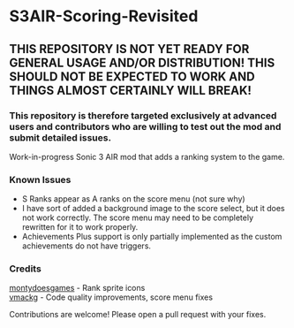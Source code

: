 # S3AIR-Scoring-Revisited

## THIS REPOSITORY IS NOT YET READY FOR GENERAL USAGE AND/OR DISTRIBUTION! THIS SHOULD NOT BE EXPECTED TO WORK AND THINGS ALMOST CERTAINLY WILL BREAK!
### This repository is therefore targeted exclusively at advanced users and contributors who are willing to test out the mod and submit detailed issues.

Work-in-progress Sonic 3 AIR mod that adds a ranking system to the game.

### Known Issues

 - S Ranks appear as A ranks on the score menu (not sure why)
 - I have sort of added a background image to the score select, but it does not work correctly. The score menu may need to be completely rewritten for it to work properly.
 - Achievements Plus support is only partially implemented as the custom achievements do not have triggers.

### Credits
[montydoesgames](https://github.com/montydoesgames) - Rank sprite icons  
[vmackg](https://github.com/vmackg) - Code quality improvements, score menu fixes

Contributions are welcome! Please open a pull request with your fixes.
